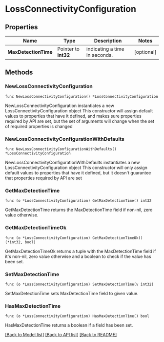 # LossConnectivityConfiguration

## Properties

Name | Type | Description | Notes
------------ | ------------- | ------------- | -------------
**MaxDetectionTime** | Pointer to **int32** | indicating a time in seconds. | [optional] 

## Methods

### NewLossConnectivityConfiguration

`func NewLossConnectivityConfiguration() *LossConnectivityConfiguration`

NewLossConnectivityConfiguration instantiates a new LossConnectivityConfiguration object
This constructor will assign default values to properties that have it defined,
and makes sure properties required by API are set, but the set of arguments
will change when the set of required properties is changed

### NewLossConnectivityConfigurationWithDefaults

`func NewLossConnectivityConfigurationWithDefaults() *LossConnectivityConfiguration`

NewLossConnectivityConfigurationWithDefaults instantiates a new LossConnectivityConfiguration object
This constructor will only assign default values to properties that have it defined,
but it doesn't guarantee that properties required by API are set

### GetMaxDetectionTime

`func (o *LossConnectivityConfiguration) GetMaxDetectionTime() int32`

GetMaxDetectionTime returns the MaxDetectionTime field if non-nil, zero value otherwise.

### GetMaxDetectionTimeOk

`func (o *LossConnectivityConfiguration) GetMaxDetectionTimeOk() (*int32, bool)`

GetMaxDetectionTimeOk returns a tuple with the MaxDetectionTime field if it's non-nil, zero value otherwise
and a boolean to check if the value has been set.

### SetMaxDetectionTime

`func (o *LossConnectivityConfiguration) SetMaxDetectionTime(v int32)`

SetMaxDetectionTime sets MaxDetectionTime field to given value.

### HasMaxDetectionTime

`func (o *LossConnectivityConfiguration) HasMaxDetectionTime() bool`

HasMaxDetectionTime returns a boolean if a field has been set.


[[Back to Model list]](../README.md#documentation-for-models) [[Back to API list]](../README.md#documentation-for-api-endpoints) [[Back to README]](../README.md)


